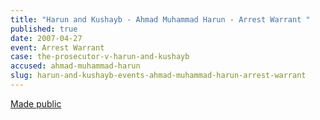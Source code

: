 ```yaml
---
title: "Harun and Kushayb - Ahmad Muhammad Harun - Arrest Warrant "
published: true
date: 2007-04-27
event: Arrest Warrant
case: the-prosecutor-v-harun-and-kushayb
accused: ahmad-muhammad-harun
slug: harun-and-kushayb-events-ahmad-muhammad-harun-arrest-warrant
---
```


[Made public](http://www.icc-cpi.int/iccdocs/doc/doc279813.pdf)

